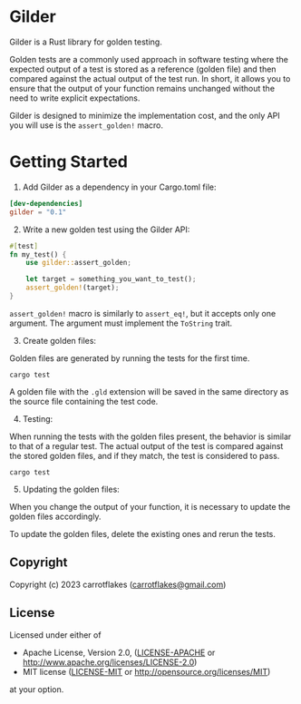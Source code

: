 # Gilder

Gilder is a Rust library for golden testing.

Golden tests are a commonly used approach in software testing where the expected output of a test is stored as a reference (golden file) and then compared against the actual output of the test run. In short, it allows you to ensure that the output of your function remains unchanged without the need to write explicit expectations.

Gilder is designed to minimize the implementation cost, and the only API you will use is the `assert_golden!` macro.

# Getting Started

1. Add Gilder as a dependency in your Cargo.toml file:

``` toml
[dev-dependencies]
gilder = "0.1"
```

2. Write a new golden test using the Gilder API:

``` rust
#[test]
fn my_test() {
    use gilder::assert_golden;

    let target = something_you_want_to_test();
    assert_golden!(target);
}
```

`assert_golden!` macro is similarly to `assert_eq!`, but it accepts only one argument. The argument must implement the `ToString` trait.

3. Create golden files:

Golden files are generated by running the tests for the first time.

``` shell
cargo test
```

A golden file with the `.gld` extension will be saved in the same directory as the source file containing the test code.

4. Testing:

When running the tests with the golden files present, the behavior is similar to that of a regular test. The actual output of the test is compared against the stored golden files, and if they match, the test is considered to pass.

``` shell
cargo test
```

5. Updating the golden files:

When you change the output of your function, it is necessary to update the golden files accordingly.

To update the golden files, delete the existing ones and rerun the tests.

## Copyright

Copyright (c) 2023 carrotflakes (carrotflakes@gmail.com)

## License

Licensed under either of

 * Apache License, Version 2.0, ([LICENSE-APACHE](LICENSE-APACHE) or http://www.apache.org/licenses/LICENSE-2.0)
 * MIT license ([LICENSE-MIT](LICENSE-MIT) or http://opensource.org/licenses/MIT)

at your option.
